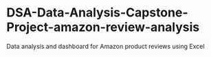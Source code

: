 # DSA-Data-Analysis-Capstone-Project-amazon-review-analysis
Data analysis and dashboard for Amazon product reviews using Excel
